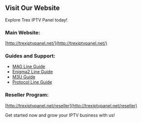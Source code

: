 ## Visit Our Website

Explore Trex IPTV Panel today!  

### Main Website:
[http://trexiptvpanel.net/](http://trexiptvpanel.net/)

### Guides and Support:
- [MAG Line Guide](http://trexiptvpanel.net/mag-line-guide)
- [Enigma2 Line Guide](http://trexiptvpanel.net/enigma2-line-guide)
- [M3U Guide](http://trexiptvpanel.net/m3u-guide)
- [Protocol Line Guide](http://trexiptvpanel.net/protocol-line-guide)

### Reseller Program:
[http://trexiptvpanel.net/reseller](http://trexiptvpanel.net/reseller)

Get started now and grow your IPTV business with us!
